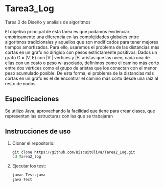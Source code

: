 # Tarea3_Log

Tarea 3 de Diseño y analisis de algoritmos

El objetivo principal de esta tarea es que podamos evidenciar empíricamente una diferencia en
las complejidades globales entre algoritmos tradicionales y aquellos que son modificados para tener
mejores tiempos amortizados. Para ello, usaremos el problema de las distancias más cortas en un
grafo no dirigido con pesos estrictamente positivos: Dados un grafo G = (V, E) con |V | vértices y |E|
aristas que las unen, cada una de ellas con un costo o peso wi asociado, definimos como el camino
más corto entre dos vértices como el grupo de aristas que los conectan con el menor peso acumulado
posible. De esta forma, el problema de la distancias más cortas en un grafo es el de encontrar el
camino más corto desde una raíz al resto de nodos.

## Especificaciones

Se utilizo Java, aprovechando la facilidad que tiene para crear clases, que representan las estructuras con las que se trabajaran

## Instrucciones de uso

1. Clonar el repositorio:
    ```sh
    git clone https://github.com/Biscuit0liva/Tarea2_Log.git
    cd Tarea2_log
    ```
2. Ejecutar los test:
    ```sh
    javac Test.java
    java Test
    ```